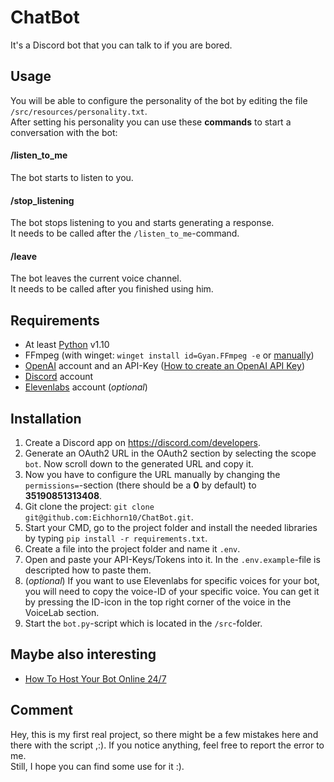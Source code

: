 # ChatBot
It's a Discord bot that you can talk to if you are bored.

## Usage
You will be able to configure the personality of the bot by editing the file `/src/resources/personality.txt`.\
After setting his personality you can use these **commands** to start a conversation with the bot: 
#### /listen_to_me
The bot starts to listen to you.

#### /stop_listening
The bot stops listening to you and starts generating a response.\
It needs to be called after the `/listen_to_me`-command.

#### /leave
The bot leaves the current voice channel.\
It needs to be called after you finished using him.

## Requirements
- At least [Python](https://www.python.org/downloads/) v1.10
- FFmpeg (with winget: `winget install id=Gyan.FFmpeg -e` or [manually](https://www.youtube.com/watch?v=jZLqNocSQDM))
- [OpenAI](https://platform.openai.com/docs/overview) account and an API-Key ([How to create an OpenAI API Key](https://www.youtube.com/watch?v=nafDyRsVnXU))
- [Discord](https://discord.com/) account
- [Elevenlabs](https://elevenlabs.io/) account (_optional_)

## Installation
1. Create a Discord app on https://discord.com/developers.
1. Generate an OAuth2 URL in the OAuth2 section by selecting the scope `bot`. Now scroll down to the generated URL and copy it.
1. Now you have to configure the URL manually by changing the `permissions=`-section (there should be a **0** by default) to **35190851313408**.
1. Git clone the project: `git clone git@github.com:Eichhorn10/ChatBot.git`.
1. Start your CMD, go to the project folder and install the needed libraries by typing `pip install -r requirements.txt`.
1. Create a file into the project folder and name it `.env`.
1. Open and paste your API-Keys/Tokens into it. In the `.env.example`-file is descripted how to paste them.
1. (_optional_) If you want to use Elevenlabs for specific voices for your bot, you will need to copy the voice-ID of your specific voice. You can get it by pressing the ID-icon in the top right corner of the voice in the VoiceLab section.
1. Start the `bot.py`-script which is located in the `/src`-folder.

## Maybe also interesting
- [How To Host Your Bot Online 24/7](https://www.youtube.com/watch?v=2TI-tCVhe9k)

## Comment
Hey, this is my first real project, so there might be a few mistakes here and there with the script ,:). If you notice anything, feel free to report the error to me.\
Still, I hope you can find some use for it :).